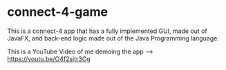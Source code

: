 # connect-4-game
This is a connect-4 app that has a fully implemented GUI, made out of JavaFX, and back-end logic made out of the Java Programming language.

This is a YouTube Video of me demoing the app --> https://youtu.be/O4f2sjtr3Cg
